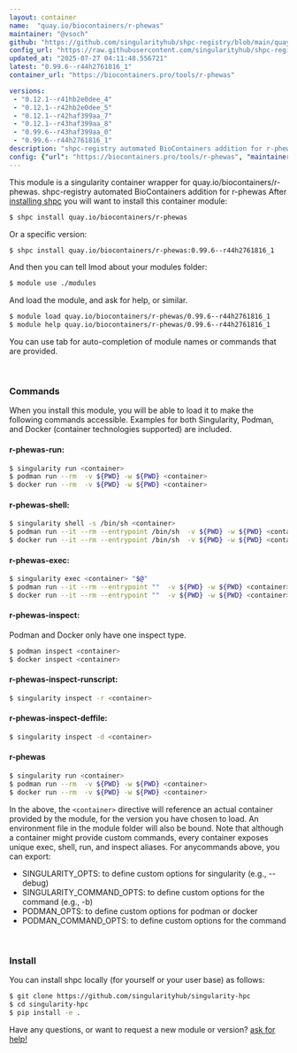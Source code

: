 ```yaml
---
layout: container
name:  "quay.io/biocontainers/r-phewas"
maintainer: "@vsoch"
github: "https://github.com/singularityhub/shpc-registry/blob/main/quay.io/biocontainers/r-phewas/container.yaml"
config_url: "https://raw.githubusercontent.com/singularityhub/shpc-registry/main/quay.io/biocontainers/r-phewas/container.yaml"
updated_at: "2025-07-27 04:11:48.556721"
latest: "0.99.6--r44h2761816_1"
container_url: "https://biocontainers.pro/tools/r-phewas"

versions:
 - "0.12.1--r41hb2e0dee_4"
 - "0.12.1--r42hb2e0dee_5"
 - "0.12.1--r42haf399aa_7"
 - "0.12.1--r43haf399aa_8"
 - "0.99.6--r43haf399aa_0"
 - "0.99.6--r44h2761816_1"
description: "shpc-registry automated BioContainers addition for r-phewas"
config: {"url": "https://biocontainers.pro/tools/r-phewas", "maintainer": "@vsoch", "description": "shpc-registry automated BioContainers addition for r-phewas", "latest": {"0.99.6--r44h2761816_1": "sha256:d17d552365b07d6789f45995dd39ff2360a765411245216a7c765912c07594b4"}, "tags": {"0.12.1--r41hb2e0dee_4": "sha256:c69fd88cfedca31216d3959e4e1977466424ffc77b82c9b5b793c921bcbe8540", "0.12.1--r42hb2e0dee_5": "sha256:35f67ae0f71b6f20c1fc80dec89d8d365635fb832f4c289c3b3cff6469c289ab", "0.12.1--r42haf399aa_7": "sha256:3b6a56802ed9fc47bc36f4029f5482624892337c64ffce178666aba8c807e28f", "0.12.1--r43haf399aa_8": "sha256:4ddac93765c0c6582973e078b6d83db4421d272935c3d5298d4a4b5d75179672", "0.99.6--r43haf399aa_0": "sha256:73e63a8782b93967211eff9859a5f4fbd967b6537e3eb513d75ee01884485308", "0.99.6--r44h2761816_1": "sha256:d17d552365b07d6789f45995dd39ff2360a765411245216a7c765912c07594b4"}, "docker": "quay.io/biocontainers/r-phewas"}
---
```


This module is a singularity container wrapper for quay.io/biocontainers/r-phewas.
shpc-registry automated BioContainers addition for r-phewas
After [installing shpc](#install) you will want to install this container module:


```bash
$ shpc install quay.io/biocontainers/r-phewas
```

Or a specific version:

```bash
$ shpc install quay.io/biocontainers/r-phewas:0.99.6--r44h2761816_1
```

And then you can tell lmod about your modules folder:

```bash
$ module use ./modules
```

And load the module, and ask for help, or similar.

```bash
$ module load quay.io/biocontainers/r-phewas/0.99.6--r44h2761816_1
$ module help quay.io/biocontainers/r-phewas/0.99.6--r44h2761816_1
```

You can use tab for auto-completion of module names or commands that are provided.

<br>

### Commands

When you install this module, you will be able to load it to make the following commands accessible.
Examples for both Singularity, Podman, and Docker (container technologies supported) are included.

#### r-phewas-run:

```bash
$ singularity run <container>
$ podman run --rm  -v ${PWD} -w ${PWD} <container>
$ docker run --rm  -v ${PWD} -w ${PWD} <container>
```

#### r-phewas-shell:

```bash
$ singularity shell -s /bin/sh <container>
$ podman run --it --rm --entrypoint /bin/sh  -v ${PWD} -w ${PWD} <container>
$ docker run --it --rm --entrypoint /bin/sh  -v ${PWD} -w ${PWD} <container>
```

#### r-phewas-exec:

```bash
$ singularity exec <container> "$@"
$ podman run --it --rm --entrypoint ""  -v ${PWD} -w ${PWD} <container> "$@"
$ docker run --it --rm --entrypoint ""  -v ${PWD} -w ${PWD} <container> "$@"
```

#### r-phewas-inspect:

Podman and Docker only have one inspect type.

```bash
$ podman inspect <container>
$ docker inspect <container>
```

#### r-phewas-inspect-runscript:

```bash
$ singularity inspect -r <container>
```

#### r-phewas-inspect-deffile:

```bash
$ singularity inspect -d <container>
```



#### r-phewas

```bash
$ singularity run <container>
$ podman run --rm  -v ${PWD} -w ${PWD} <container>
$ docker run --rm  -v ${PWD} -w ${PWD} <container>
```


In the above, the `<container>` directive will reference an actual container provided
by the module, for the version you have chosen to load. An environment file in the
module folder will also be bound. Note that although a container
might provide custom commands, every container exposes unique exec, shell, run, and
inspect aliases. For anycommands above, you can export:

 - SINGULARITY_OPTS: to define custom options for singularity (e.g., --debug)
 - SINGULARITY_COMMAND_OPTS: to define custom options for the command (e.g., -b)
 - PODMAN_OPTS: to define custom options for podman or docker
 - PODMAN_COMMAND_OPTS: to define custom options for the command

<br>

### Install

You can install shpc locally (for yourself or your user base) as follows:

```bash
$ git clone https://github.com/singularityhub/singularity-hpc
$ cd singularity-hpc
$ pip install -e .
```

Have any questions, or want to request a new module or version? [ask for help!](https://github.com/singularityhub/singularity-hpc/issues)